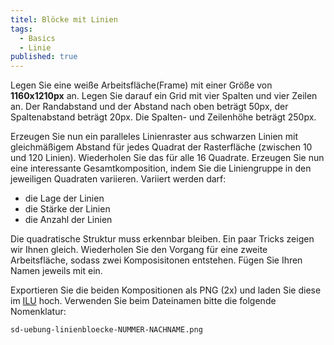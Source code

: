 ```yaml
---
titel: Blöcke mit Linien
tags: 
  - Basics
  - Linie
published: true
---
```


Legen Sie eine weiße Arbeitsfläche(Frame) mit einer Größe von **1160x1210px** an. Legen Sie darauf ein Grid mit vier Spalten und vier Zeilen an. Der Randabstand und der Abstand nach oben beträgt 50px, der Spaltenabstand beträgt 20px. Die Spalten- und Zeilenhöhe beträgt 250px.

Erzeugen Sie nun ein paralleles Linienraster aus schwarzen Linien mit gleichmäßigem Abstand für jedes Quadrat der Rasterfläche (zwischen 10 und 120 Linien). Wiederholen Sie das für alle 16 Quadrate. Erzeugen Sie nun eine interessante Gesamtkomposition, indem Sie die Liniengruppe in den jeweiligen Quadraten variieren. Variiert werden darf:
- die Lage der Linien
- die Stärke der Linien
- die Anzahl der Linien

Die quadratische Struktur muss erkennbar bleiben. Ein paar Tricks zeigen wir Ihnen gleich. Wiederholen Sie den Vorgang für eine zweite Arbeitsfläche, sodass zwei Komposisitonen entstehen. Fügen Sie Ihren Namen jeweils mit ein.

Exportieren Sie die beiden Kompositionen als PNG (2x) und laden Sie diese im [ILU](https://ilu.th-koeln.de/ilias.php?baseClass=ilExerciseHandlerGUI&ref_id=482917&cmd=showOverview) hoch. Verwenden Sie beim Dateinamen bitte die folgende Nomenklatur:

```sd-uebung-linienbloecke-NUMMER-NACHNAME.png```
